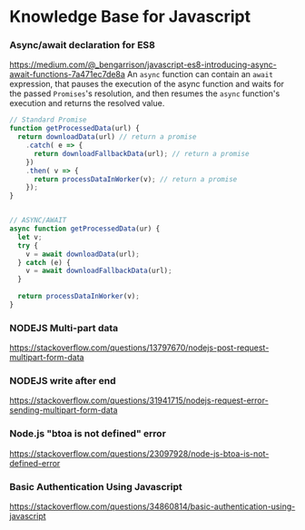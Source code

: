 # Knowledge Base for Javascript

### Async/await declaration for ES8
https://medium.com/@_bengarrison/javascript-es8-introducing-async-await-functions-7a471ec7de8a
An `async` function can contain an `await` expression, that pauses the execution of the async function and waits for the passed `Promises`'s resolution, and then resumes the `async` function's execution and returns the resolved value.
```Javascript
// Standard Promise
function getProcessedData(url) {
  return downloadData(url) // return a promise
    .catch( e => {
      return downloadFallbackData(url); // return a promise
    })
    .then( v => {
      return processDataInWorker(v); // return a promise
    });
}


// ASYNC/AWAIT
async function getProcessedData(ur) {
  let v;
  try {
    v = await downloadData(url);
  } catch (e) {
    v = await downloadFallbackData(url);
  }
  
  return processDataInWorker(v);
}
```

### NODEJS Multi-part data
https://stackoverflow.com/questions/13797670/nodejs-post-request-multipart-form-data

### NODEJS write after end
https://stackoverflow.com/questions/31941715/nodejs-request-error-sending-multipart-form-data

### Node.js "btoa is not defined" error
https://stackoverflow.com/questions/23097928/node-js-btoa-is-not-defined-error

### Basic Authentication Using Javascript
https://stackoverflow.com/questions/34860814/basic-authentication-using-javascript
